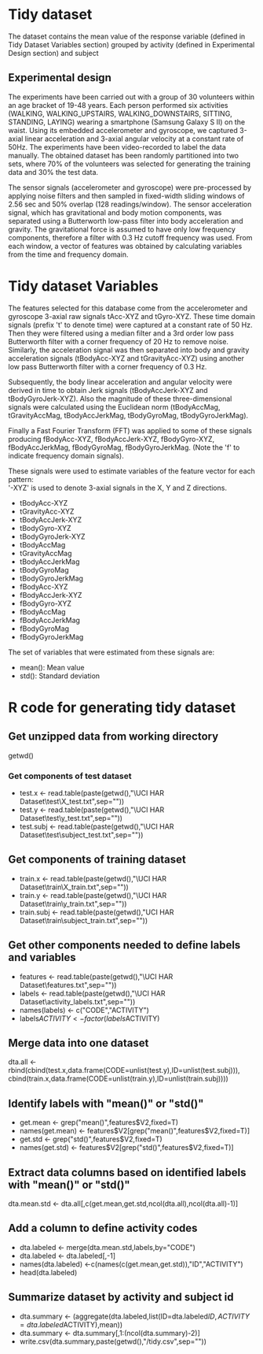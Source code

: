 #  Tidy dataset
The dataset contains the mean value of the response variable (defined in Tidy Dataset Variables section) grouped by activity (defined in Experimental Design section) and subject

##  Experimental design
The experiments have been carried out with a group of 30 volunteers within an age bracket of 19-48 years. Each person performed six activities (WALKING, WALKING_UPSTAIRS, WALKING_DOWNSTAIRS, SITTING, STANDING, LAYING) wearing a smartphone (Samsung Galaxy S II) on the waist. Using its embedded accelerometer and gyroscope, we captured 3-axial linear acceleration and 3-axial angular velocity at a constant rate of 50Hz. The experiments have been video-recorded to label the data manually. The obtained dataset has been randomly partitioned into two sets, where 70% of the volunteers was selected for generating the training data and 30% the test data. 

The sensor signals (accelerometer and gyroscope) were pre-processed by applying noise filters and then sampled in fixed-width sliding windows of 2.56 sec and 50% overlap (128 readings/window). The sensor acceleration signal, which has gravitational and body motion components, was separated using a Butterworth low-pass filter into body acceleration and gravity. The gravitational force is assumed to have only low frequency components, therefore a filter with 0.3 Hz cutoff frequency was used. From each window, a vector of features was obtained by calculating variables from the time and frequency domain.

#  Tidy dataset Variables

The features selected for this database come from the accelerometer and gyroscope 3-axial raw signals tAcc-XYZ and tGyro-XYZ. These time domain signals (prefix 't' to denote time) were captured at a constant rate of 50 Hz. Then they were filtered using a median filter and a 3rd order low pass Butterworth filter with a corner frequency of 20 Hz to remove noise. Similarly, the acceleration signal was then separated into body and gravity acceleration signals (tBodyAcc-XYZ and tGravityAcc-XYZ) using another low pass Butterworth filter with a corner frequency of 0.3 Hz. 

Subsequently, the body linear acceleration and angular velocity were derived in time to obtain Jerk signals (tBodyAccJerk-XYZ and tBodyGyroJerk-XYZ). Also the magnitude of these three-dimensional signals were calculated using the Euclidean norm (tBodyAccMag, tGravityAccMag, tBodyAccJerkMag, tBodyGyroMag, tBodyGyroJerkMag). 

Finally a Fast Fourier Transform (FFT) was applied to some of these signals producing fBodyAcc-XYZ, fBodyAccJerk-XYZ, fBodyGyro-XYZ, fBodyAccJerkMag, fBodyGyroMag, fBodyGyroJerkMag. (Note the 'f' to indicate frequency domain signals). 

These signals were used to estimate variables of the feature vector for each pattern:  
'-XYZ' is used to denote 3-axial signals in the X, Y and Z directions.

* tBodyAcc-XYZ
* tGravityAcc-XYZ
* tBodyAccJerk-XYZ
* tBodyGyro-XYZ
* tBodyGyroJerk-XYZ
* tBodyAccMag
* tGravityAccMag
* tBodyAccJerkMag
* tBodyGyroMag
* tBodyGyroJerkMag
* fBodyAcc-XYZ
* fBodyAccJerk-XYZ
* fBodyGyro-XYZ
* fBodyAccMag
* fBodyAccJerkMag
* fBodyGyroMag
* fBodyGyroJerkMag

The set of variables that were estimated from these signals are: 

* mean(): Mean value
* std(): Standard deviation

#  R code for generating tidy dataset
##  Get unzipped data from working directory
getwd()

### Get components of test dataset
* test.x <- read.table(paste(getwd(),"\\UCI HAR Dataset\\test\\X_test.txt",sep=""))
* test.y <- read.table(paste(getwd(),"\\UCI HAR Dataset\\test\\y_test.txt",sep=""))
* test.subj <- read.table(paste(getwd(),"\\UCI HAR Dataset\\test\\subject_test.txt",sep=""))

## Get components of training dataset
* train.x <- read.table(paste(getwd(),"\\UCI HAR Dataset\\train\\X_train.txt",sep=""))
* train.y <- read.table(paste(getwd(),"\\UCI HAR Dataset\\train\\y_train.txt",sep=""))
* train.subj <- read.table(paste(getwd(),"UCI HAR Dataset\\train\\subject_train.txt",sep=""))

## Get other components needed to define labels and variables
* features <- read.table(paste(getwd(),"\\UCI HAR Dataset\\features.txt",sep=""))
* labels <- read.table(paste(getwd(),"\\UCI HAR Dataset\\activity_labels.txt",sep=""))
* names(labels) <- c("CODE","ACTIVITY")
* labels$ACTIVITY <- factor(labels$ACTIVITY)

## Merge data into one dataset
dta.all <- rbind(cbind(test.x,data.frame(CODE=unlist(test.y),ID=unlist(test.subj))),
                 cbind(train.x,data.frame(CODE=unlist(train.y),ID=unlist(train.subj)))) 

## Identify labels with "mean()" or "std()"
* get.mean <- grep("mean()",features$V2,fixed=T)
* names(get.mean) <- features$V2[grep("mean()",features$V2,fixed=T)]
* get.std <- grep("std()",features$V2,fixed=T)
* names(get.std) <- features$V2[grep("std()",features$V2,fixed=T)]

## Extract data columns based on identified labels with "mean()" or "std()"
dta.mean.std <- dta.all[,c(get.mean,get.std,ncol(dta.all),ncol(dta.all)-1)]

##  Add a column to define activity codes
* dta.labeled <- merge(dta.mean.std,labels,by="CODE")
* dta.labeled <- dta.labeled[,-1]
* names(dta.labeled) <-c(names(c(get.mean,get.std)),"ID","ACTIVITY")
* head(dta.labeled)

##  Summarize dataset by activity and subject id
* dta.summary <- (aggregate(dta.labeled,list(ID=dta.labeled$ID,ACTIVITY=dta.labeled$ACTIVITY),mean))
* dta.summary <- dta.summary[,1:(ncol(dta.summary)-2)]
* write.csv(dta.summary,paste(getwd(),"/tidy.csv",sep=""))
